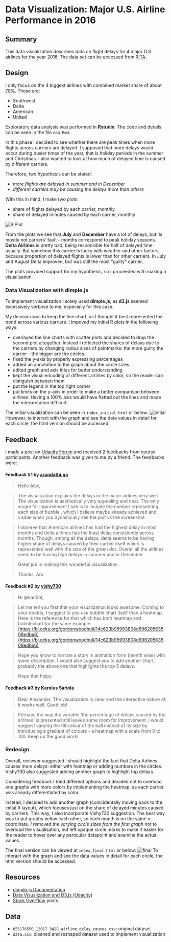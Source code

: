 # Data Visualization: Major U.S. Airline Performance in 2016

## Summary

This data visualization describes data on flight delays for 4 major U.S. airlines for the year 2016. The data set can be accessed from [RITA](https://www.transtats.bts.gov/OT_Delay/OT_DelayCause1.asp).

## Design 

I only focus on the 4 biggest airlines with combined market share of about [70%](https://www.statista.com/statistics/250577/domestic-market-share-of-leading-us-airlines/). Those are:

* Southwest
* Delta
* American
* United

Exploratory data analysis was performed in **Rstudio**. The code and details can be seen in the file `eda.Rmd`.

In this phase I decided to see whether there are peak times when more flights across carriers are delayed. I supposed that more delays would occur during busier times of the year, that is holiday periods in the summer and Christmas. I also wanted to look at how much of delayed time is caused by different carriers.

Therefore, two hypothesis can be stated:

* *more flights are delayed in summer and in December*
* *different carriers may be causing the delays more than others*

With this in mind, I make two plots: 

* share of flights delayed by each carrier, monthly
* share of delayed minutes caused by each carrier, monthly

![R Plot](https://raw.githubusercontent.com/kanfibl/flights/master/rplot.png)

From the plots we see that **July** and **December** have a lot of delays, but its mostly not carriers’ fault - months correspond to peak holiday seasons. **Delta Airlines** is pretty bad, being responsible for half of delayed time usually. But somehow this carrier is lucky with weather and other factors, because proportion of delayed flights is lower than for other carriers. In July and August Delta improved, but was still the most "guilty" carrier.

The plots provided support for my hypothesis, so I proceeded with making a visualization.

### Data Visualization with dimple.js

To implement visualization I solely used **dimple.js**, as **d3.js** seemed excessively verbose to me, especially for this case.

My decision was to keep the line chart, as I thought it best represented the trend across various carriers.
I impoved my initial R plots in the following ways:

* overlayed the line charts with scatter plots and decided to drop the second plot altogether. Instead I reflected the shares of delays due to the carriers by changing radius sizes of pointmarks: the more guilty the carrier - the bigger are the circles.
* fixed the y-axis by properly expressing percentages
* added an annotation to the graph about the circle sizes
* edited graph and axis titles for better understanding 
* kept the visual encoding of different airlines by color, so the reader can distiguish between them
* put the legend in the top right corner
* put limits on the y-axis in order to make a better comparison between airlines. Having a 100% axis would have flatted out the lines and made the interpretation difficult.

The initial visualization can be seen in `index_initial.html` or below:
![initial](https://raw.githubusercontent.com/kanfibl/flights/master/initial.png)
Howewer, to interact with the graph and see the data values in detail for each circle, the html version should be accessed.

## Feedback

I made a post on [Udacity Forum](https://discussions.udacity.com/t/project-feedback-flights-data/238986/9) and received 2 feedbacks from course participants. Another feedback was given to me by a friend. The feedbacks were:

#### Feedback #1 by [arundathi.ga](https://discussions.udacity.com/users/arundathi.ga/summary)

> Hello Alex,

> The visualization explains the delays in the major airlines very well. The visualization is aesthetically very appealing and neat.
The only scope for improvement I see is to include the number representing each size of bubble , which I believe maybe already achieved and visible when you dynamically see the plot vs the screenshot.

> I observe that American airlines has had the highest delay in most months and delta airlines has the least delay consistently across months. 
Though, among all the delays, delta seems to be having higher share of delays caused by their carrier itself which is represented well with the size of the green dot.
Overall all the airlines seem to be having high delays in summer and in December.

>Great job in making this wonderful visualization.

>Thanks,
Aru

#### Feedback #2 by [vishy730](https://discussions.udacity.com/users/vishy730/summary)

> Hi @kanfibl,

> Let me tell you first that your visualization looks awesome. Coming to your doubts, I suggest to you use bubble chart itself than a heatmap. Here is the reference for that which has both heatmap and bubblechart for the same example.
[https://bl.ocks.org/gordonwoodhull/14c623b95993808d69620563508edba6](https://bl.ocks.org/gordonwoodhull/14c623b95993808d69620563508edba6)

> Hope you know to narrate a story in animation form (month wise) with some description. I would also suggest you to add another chart, probably the above one that highlights the top 5 delays.

> Hope that helps.

#### Feedback #3 by [Karolus Sariola](https://github.com/karosaurus)

> Dear Alexander,
The visualization is clear and the interactive nature of it works well. Good job!

>Perhaps the way the variable 'the percentage of delays caused by the airlines' is presented still leaves some room for improvement. I would suggest varying the fill colour of the ball instead of its size by introducing a gradient of colours - a heatmap with a scale from 0 to 100. Keep up the good work!

### Redesign

Overall, reviewer suggested I should highlight the fact that Delta Airlines causes more delays: either with heatmap or adding numbers in the circles. Vishy730 also suggested adding another graph to highlight top delays.

Considering feedback I tried different options and decided not to overload one graphs with more colors by implementing the heatmap, as each carrier was already differentiated by color. 

Instead, I decided to add another graph (coincidentally  moving back to the initial R layout), which focuses just on the share of delayed minutes caused by carriers. This way, I also incorporate Vishy730 suggestion. The best way was to put graphs below each other, so each month is on the same x-coordinate. *I removed the varying circle sizes from the first graph* not to overload the visualisation, but left opaque circle marks to make it easier for the reader to hover over any particular datapoint and examine the actual values.

The final version can be viewed at `index_final.html` or below:
![final](https://raw.githubusercontent.com/kanfibl/flights/master/final.png)
To interact with the graph and see the data values in detail for each circle, the html version should be accessed.

## Resources

- [dimple.js Documentation](http://dimplejs.org/)
- [Data Visualization and D3.js (Udacity)](https://www.udacity.com/course/viewer#!/c-ud507-nd)
- [Stack Overflow](http://stackoverflow.com/search?q=dimple.js) posts

## Data

- `655176550_12017_3428_airline_delay_causes.csv`: original dataset
- `data.csv`: cleaned and reshaped dataset used to implement visualization
